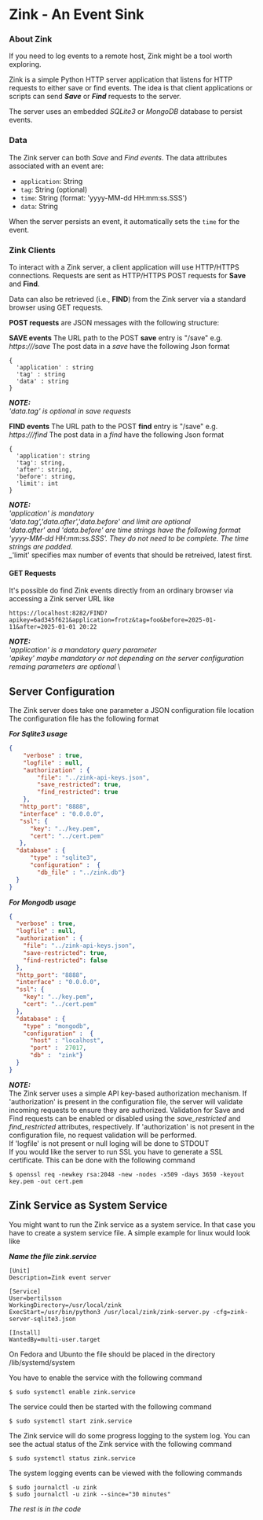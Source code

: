 # Zink - An Event Sink

### About Zink

If you need to log events to a remote host, Zink might be a tool worth exploring.

Zink is a simple Python HTTP server application that listens for HTTP requests to either save or find events. The idea is that client applications or scripts can send **_Save_** or **_Find_** requests to the server.

The server uses an embedded _SQLite3_ or _MongoDB_ database to persist events.

### Data

The Zink server can both _Save_ and _Find_ _events_. The data attributes associated with an event are:

- `application`: String
- `tag`: String (optional)
- `time`: String (format: 'yyyy-MM-dd HH:mm:ss.SSS')
- `data`: String

When the server persists an event, it automatically sets the `time` for the event.

### Zink Clients

To interact with a Zink server, a client application will use HTTP/HTTPS connections. Requests are sent as HTTP/HTTPS POST requests for **Save** and **Find**.

Data can also be retrieved (i.e., **FIND**) from the Zink server via a standard browser using GET requests.

**POST requests** are JSON messages with the following structure:



**SAVE events** 
The URL path to the POST **save** entry is "/save" e.g. _https://<host>/save_
The post data in a _save_ have the following Json format
```
{
  'application' : string
  'tag' : string
  'data' : string
}
```

**_NOTE:_** \
    _'data.tag' is optional in save requests_

**FIND events**
The URL path to the POST **find** entry is "/save" e.g. _https://<host>/find_
The post data in a _find_ have the following Json format

```
{
  'application': string
  'tag': string,
  'after': string,
  'before': string,
  'limit': int
}
```

**_NOTE:_** \
_'application' is mandatory_\
_'data.tag','data.after','data.before' and limit are optional_\
_'data.after' and 'data.before' are time strings have the following format 'yyyy-MM-dd HH:mm:ss.SSS'. They do not need to be complete. The time strings are padded._\
_'limit' specifies max number of events that should be retreived, latest first.


#### GET Requests
It's possible do find Zink events directly from an ordinary browser via accessing a Zink server URL like
```
https://localhost:8282/FIND?apikey=6ad345f621&application=frotz&tag=foo&before=2025-01-11&after=2025-01-01 20:22
```

**_NOTE:_** \
_'application' is a mandatory query parameter_ \
_'apikey' maybe mandatory or not depending on the server configuration_ \
_remaing parameters are optional_ \


## Server Configuration

The Zink server does take one parameter a JSON configuration file location
The configuration file has the following format

**_For Sqlite3 usage_**

```json
{
    "verbose" : true,
    "logfile" : null,
    "authorization" : {
        "file": "../zink-api-keys.json",
        "save_restricted": true,
        "find_restricted": true
    },
   "http_port": "8888",
   "interface" : "0.0.0.0",
   "ssl": {
      "key": "../key.pem",
      "cert": "../cert.pem"
   },
  "database" : {
      "type" : "sqlite3",
      "configuration" :  {
        "db_file" : "../zink.db"}
  }
}
```


**_For Mongodb usage_**
```json
{
  "verbose" : true,
  "logfile" : null,
  "authorization" : {
    "file": "../zink-api-keys.json",
    "save-restricted": true,
    "find-restricted": false
  },
  "http_port": "8888",
  "interface" : "0.0.0.0",
  "ssl": {
    "key": "../key.pem",
    "cert": "../cert.pem"
  },
  "database" : {
    "type" : "mongodb",
    "configuration" :  {
      "host" : "localhost",
      "port" :  27017,
      "db" :  "zink"}
  }
}
```


**_NOTE:_**\
The Zink server uses a simple API key-based authorization mechanism. If 'authorization' is present in the configuration file, the server will validate incoming requests to ensure they are authorized.
Validation for Save and Find requests can be enabled or disabled using the _save_restricted_ and _find_restricted_ attributes, respectively.
If 'authorization' is not present in the configuration file, no request validation will be performed.\
If 'logfile' is not present or null loging will be done to STDOUT\
If you would like the server to run SSL you have to generate a SSL certificate. This can be done with the following command
```
$ openssl req -newkey rsa:2048 -new -nodes -x509 -days 3650 -keyout key.pem -out cert.pem
```

 ## Zink Service as System Service

You might want to run the Zink service as a system service. In that case you have to create a system service file.
A simple example for linux would look like

**_Name the file zink.service_**
```
[Unit]
Description=Zink event server

[Service]
User=bertilsson
WorkingDirectory=/usr/local/zink
ExecStart=/usr/bin/python3 /usr/local/zink/zink-server.py -cfg=zink-server-sqlite3.json

[Install]
WantedBy=multi-user.target
```

On Fedora and Ubunto the file should be placed in the directory 
/lib/systemd/system

You have to enable the service with the following command
```
$ sudo systemctl enable zink.service
```

The service could then be started with the following command 
```
$ sudo systemctl start zink.service
```

The Zink service will do some progress logging to the system log.
You can see the actual status of the Zink service with the following command
```
$ sudo systemctl status zink.service
```

The system logging events can be viewed with the following commands
```
$ sudo journalctl -u zink
$ sudo journalctl -u zink --since="30 minutes"
```

_The rest is in the code_






